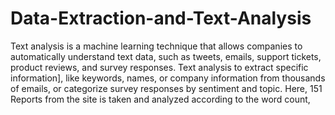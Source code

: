 # Data-Extraction-and-Text-Analysis
Text analysis is a machine learning technique that allows companies to automatically understand text data, such as tweets, emails, support tickets, product reviews, and survey responses.
Text analysis to extract specific information], like keywords, names, or company information from thousands of emails, or categorize survey responses by sentiment and topic.
Here, 151 Reports from the site is taken and analyzed according to the word count, 
